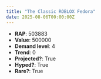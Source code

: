 ```yaml
---
title: "The Classic ROBLOX Fedora"
date: 2025-08-06T00:00:00Z
---
```

- **RAP**: 503883
- **Value**: 500000
- **Demand level**: 4
- **Trend**: 0
- **Projected?**: True
- **Hyped?**: True
- **Rare?**: True
